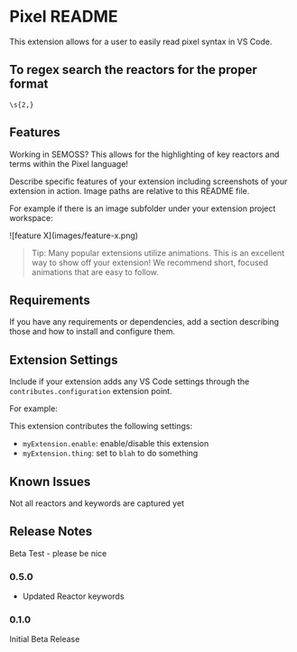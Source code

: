 # Pixel README

This extension allows for a user to easily read pixel syntax in VS Code.

## To regex search the reactors for the proper format
```
\s{2,}
```

## Features

Working in SEMOSS? This allows for the highlighting of key reactors and terms within the Pixel language!



Describe specific features of your extension including screenshots of your extension in action. Image paths are relative to this README file.

For example if there is an image subfolder under your extension project workspace:

\!\[feature X\]\(images/feature-x.png\)

> Tip: Many popular extensions utilize animations. This is an excellent way to show off your extension! We recommend short, focused animations that are easy to follow.

## Requirements

If you have any requirements or dependencies, add a section describing those and how to install and configure them.

## Extension Settings

Include if your extension adds any VS Code settings through the `contributes.configuration` extension point.

For example:

This extension contributes the following settings:

* `myExtension.enable`: enable/disable this extension
* `myExtension.thing`: set to `blah` to do something

## Known Issues

Not all reactors and keywords are captured yet

## Release Notes

Beta Test - please be nice

### 0.5.0

- Updated Reactor keywords

### 0.1.0

Initial Beta Release

